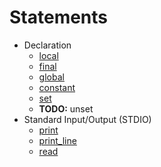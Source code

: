 # Statements

- Declaration
    - [local](local)
    - [final](final)
    - [global](global)
    - [constant](constant)
    - [set](set)
    - **TODO:** unset
- Standard Input/Output (STDIO)
    - [print](print)
    - [print_line](print_line)
    - [read](read)
